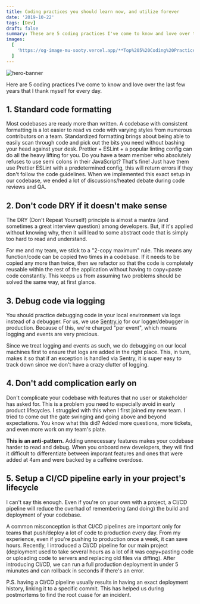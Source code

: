 ```yaml
---
title: Coding practices you should learn now, and utilize forever
date: '2019-10-22'
tags: [Dev]
draft: false
summary: These are 5 coding practices I've come to know and love over the last few years that I thiank myself for every day.
images:
  [
    'https://og-image-mu-sooty.vercel.app/**Top%205%20Coding%20Practices**.png?theme=dark&md=1&fontSize=100px',
  ]
---
```


![hero-banner](https://og-image-mu-sooty.vercel.app/**Top%205%20Coding%20Practices**.png?theme=dark&md=1&fontSize=100px)

Here are 5 coding practices I've come to know and love over the last few years that I thank myself for every day.

## 1. Standard code formatting

Most codebases are ready more than written. A codebase with consistent formatting is a lot easier to read vs code with varying styles from numerous contributors on a team. Standardized formatting brings about being able to easily scan through code and pick out the bits you need without bashing your head against your desk. Prettier + ESLint + a popular linting config can do all the heavy lifting for you. Do you have a team member who absolutely refuses to use semi colons in their JavaScript? That's fine! Just have them use Prettier ESLint with a predetermined config, this will return errors if they don't follow the code guidelines. When we implemented this exact setup in our codebase, we ended a lot of discussions/heated debate during code reviews and QA.

## 2. Don't code DRY if it doesn't make sense

The DRY (Don't Repeat Yourself) principle is almost a mantra (and sometimes a great interview question) among developers. But, if it's applied without knowing why, then it will lead to some abstract code that is simply too hard to read and understand.

For me and my team, we stick to a "2-copy maximum" rule. This means any function/code can be copied two times in a codebase. If it needs to be copied any more than twice, then we refactor so that the code is completely reusable within the rest of the application without having to copy+paste code constantly. This keeps us from assuming two problems should be solved the same way, at first glance.

## 3. Debug code via logging

You should practice debugging code in your local environment via logs instead of a debugger. For us, we use [Sentry.io](https://sentry.io/) for our logger/debugger in production. Because of this, we're charged "per event", which means logging and events are very precious.

Since we treat logging and events as such, we do debugging on our local machines first to ensure that logs are added in the right place. This, in turn, makes it so that if an exception is handled via Sentry, it is super easy to track down since we don't have a crazy clutter of logging.

## 4. Don't add complication early on

Don't complicate your codebase with features that no user or stakeholder has asked for. This is a problem you need to especially avoid in early product lifecycles. I struggled with this when I first joined my new team. I tried to come out the gate swinging and going above and beyond expectations. You know what this did? Added more questions, more tickets, and even more work on my team's plate.

**This is an anti-pattern.** Adding unnecessary features makes your codebase harder to read and debug. When you onboard new developers, they will find it difficult to differentiate between imporant features and ones that were added at 4am and were backed by a caffeine overdose.

## 5. Setup a CI/CD pipeline early in your project's lifecycle

I can't say this enough. Even if you're on your own with a project, a CI/CD pipeline will reduce the overhad of remembering (and doing) the build and deployment of your codebase.

A common misconception is that CI/CD pipelines are important only for teams that push/deploy a lot of code to production every day. From my experience, even if you're pushing to production once a week, it can save hours. Recently, I introduced a CI/CD pipeline for our main project (deployment used to take several hours as a lot of it was copy+pasting code or uploading code to servers and replacing old files via diffing). After introducing CI/CD, we can run a full production deployment in under 5 miunutes and can rollback in seconds if there's an error.

P.S. having a CI/CD pipeline usually results in having an exact deployment history, linking it to a specific commit. This has helped us during postmortems to find the root cuase for an incident.
